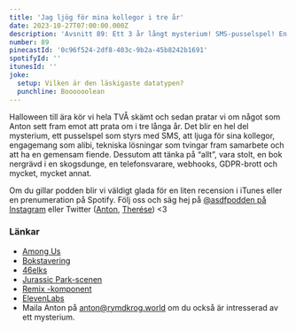```yaml
---
title: 'Jag ljög för mina kollegor i tre år'
date: 2023-10-27T07:00:00.000Z
description: 'Avsnitt 89: Ett 3 år långt mysterium! SMS-pusselspel! En bok i en skogsdunge! Telefonsvarare! Så mycket annat!'
number: 89
pinecastId: '0c96f524-2df8-403c-9b2a-45b8242b1691'
spotifyId: ''
itunesId: ''
joke:
  setup: Vilken är den läskigaste datatypen?
  punchline: Boooooolean
---
```


Halloween till ära kör vi hela TVÅ skämt och sedan pratar vi om något som Anton sett fram emot att prata om i tre långa år. Det blir en hel del mysterium, ett pusselspel som styrs med SMS, att ljuga för sina kollegor, engagemang som alibi, tekniska lösningar som tvingar fram samarbete och att ha en gemensam fiende. Dessutom att tänka på “allt”, vara stolt, en bok nergrävd i en skogsdunge, en telefonsvarare, webhooks, GDPR-brott och mycket, mycket annat.

Om du gillar podden blir vi väldigt glada för en liten recension i iTunes eller en prenumeration på Spotify. Följ oss och säg hej på [@asdfpodden på Instagram](https://www.instagram.com/asdfpodden/) eller Twitter ([Anton](https://twitter.com/Awnton), [Therése](https://twitter.com/tkomstadius)) &lt;3

### Länkar

- [Among Us](https://www.innersloth.com/games/among-us/)
- [Bokstavering](https://sv.wikipedia.org/wiki/Bokstavering)
- [46elks](https://46elks.se/)
- [Jurassic Park-scenen](https://www.youtube.com/watch?v=RfiQYRn7fBg)
- [Remix <Scripts />-komponent](https://remix.run/docs/en/main/components/scripts#scripts-)
- [ElevenLabs](https://elevenlabs.io/)
- Maila Anton på [anton@rymdkrog.world](mailto:anton@rymdkrog.world) om du också är intresserad av ett mysterium.
